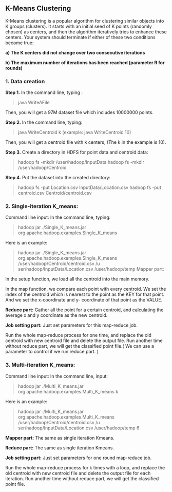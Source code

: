 ## K-Means Clustering

K-Means clustering is a popular algorithm for clustering similar objects into K groups (clusters). It starts with an initial seed of K points (randomly chosen) as centers, and then the algorithm iteratively tries to enhance these centers. Your system should terminate if either of these two conditions become true:

**a) The K centers did not change over two consecutive iterations**

**b) The maximum number of iterations has been reached (parameter R for rounds)**

### 1. Data creation

**Step 1.** In the command line, typing :
>java WriteAFile

Then, you will get a 97M dataset file which includes 10000000 points.

**Step 2.** In the command line, typing:
>java WriteCentroid k (example: java WriteCentroid 10)

Then, you will get a centroid file with k centers, (The k in the example is 10).

**Step 3.** Create a directory in HDFS for point data and centroid data:
>hadoop fs -mkdir /user/hadoop/InputData hadoop fs -mkdir /user/hadoop/Centroid

**Step 4.** Put the dataset into the created directory:
>hadoop fs -put Location.csv InputData/Location.csv hadoop fs -put centroid.csv Centroid/centroid.csv

### 2. Single-iteration K_means:
Command line input:
In the command line, typing:
>hadoop jar ./Single_K_means.jar org.apache.hadoop.examples.Single_K_means <centroid directory> <point directory> <output directory>

Here is an example:
>hadoop jar ./Single_K_means.jar
>org.apache.hadoop.examples.Single_K_means /user/hadoop/Centroid/centroid.csv /u ser/hadoop/InputData/Location.csv /user/hadoop/temp
Mapper part:

In the setup function, we load all the centroid into the main memory.
    
In the map function, we compare each point with every centroid. We set the index of the centroid which is nearest to the point as the KEY for that point. And we set the x-coordinate and y- coordinate of that point as the VALUE.

**Reduce part:**
Gather all the point for a certain centroid, and calculating the average x and y coordinate as the new centroid.

**Job setting part:**
Just set parameters for this map-reduce job.

Run the whole map-reduce process for one time, and replace the old centroid with new centroid file and delete the output file.
Run another time without reduce part, we will get the classified point file.( We can use a parameter to control if we run reduce part. )

### 3. Multi-iteration K_means:
Command line input:
In the command line, input:
>hadoop jar ./Multi_K_means.jar
org.apache.hadoop.examples.Multi_K_means <centroid directory> <point directory> <output directory> k

Here is an example:
>hadoop jar ./Multi_K_means.jar
org.apache.hadoop.examples.Multi_K_means /user/hadoop/Centroid/centroid.csv /u ser/hadoop/InputData/Location.csv /user/hadoop/temp 6

**Mapper part:**
The same as single iteration Kmeans.

**Reduce part:**
The same as single iteration Kmeans.

**Job setting part:**
Just set parameters for one round map-reduce job.

Run the whole map-reduce process for k times with a loop, and replace the old centroid with new centroid file and delete the output file for each iteration.
Run another time without reduce part, we will get the classified point file.
  